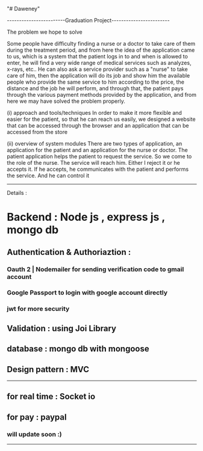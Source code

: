 "# Daweney"

------------------------Graduation Project------------------------

The problem we hope to solve

Some people have difficulty finding a nurse or a doctor to take care of them during the treatment period, and from here the idea of ​​​​the application came to us, which is a system that the patient logs in to and when is allowed to enter, he will find a very wide range of medical services such as analyzes, x-rays, etc.. He can also ask a service provider such as a "nurse" to take care of him, then the application will do its job and show him the available people who provide the same service to him according to the price, the distance and the job he will perform, and through that, the patient pays through the various payment methods provided by the application, and from here we may have solved the problem properly.

(i) approach and tools/techniques In order to make it more flexible and easier for the patient, so that he can reach us easily, we designed a website that can be accessed through the browser and an application that can be accessed from the store

(ii) overview of system modules There are two types of application, an application for the patient and an application for the nurse or doctor. The patient application helps the patient to request the service. So we come to the role of the nurse. The service will reach him. Either I reject it or he accepts it. If he accepts, he communicates with the patient and performs the service. And he can control it

-----------------------------------------------------------------------------------------

Details : 

# Backend : Node js , express js  , mongo db 
## Authentication & Authoriaztion :  
### Oauth 2 | Nodemailer for sending verification code to gmail account 
### Google Passport to login with google account directly 
### jwt for more security
## Validation : using Joi Library
## database  : mongo db with mongoose 
## Design pattern : MVC
----------------
## for real time : Socket io  
## for pay : paypal 
### will update soon :)
-------------------

